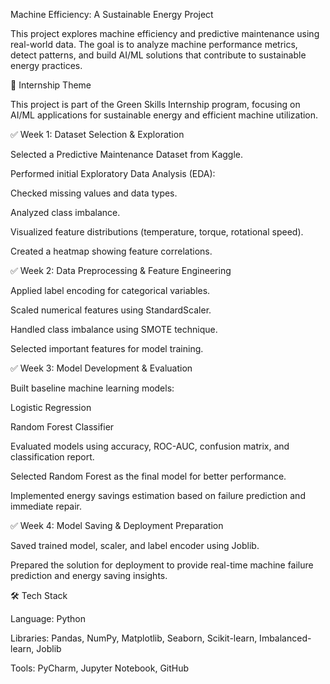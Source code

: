 Machine Efficiency: A Sustainable Energy Project

This project explores machine efficiency and predictive maintenance using real-world data. The goal is to analyze machine performance metrics, detect patterns, and build AI/ML solutions that contribute to sustainable energy practices.

🌱 Internship Theme

This project is part of the Green Skills Internship program, focusing on AI/ML applications for sustainable energy and efficient machine utilization.

✅ Week 1: Dataset Selection & Exploration

Selected a Predictive Maintenance Dataset from Kaggle.

Performed initial Exploratory Data Analysis (EDA):

Checked missing values and data types.

Analyzed class imbalance.

Visualized feature distributions (temperature, torque, rotational speed).

Created a heatmap showing feature correlations.

✅ Week 2: Data Preprocessing & Feature Engineering

Applied label encoding for categorical variables.

Scaled numerical features using StandardScaler.

Handled class imbalance using SMOTE technique.

Selected important features for model training.

✅ Week 3: Model Development & Evaluation

Built baseline machine learning models:

Logistic Regression

Random Forest Classifier

Evaluated models using accuracy, ROC-AUC, confusion matrix, and classification report.

Selected Random Forest as the final model for better performance.

Implemented energy savings estimation based on failure prediction and immediate repair.

✅ Week 4: Model Saving & Deployment Preparation

Saved trained model, scaler, and label encoder using Joblib.

Prepared the solution for deployment to provide real-time machine failure prediction and energy saving insights.

🛠️ Tech Stack

Language: Python

Libraries: Pandas, NumPy, Matplotlib, Seaborn, Scikit-learn, Imbalanced-learn, Joblib

Tools: PyCharm, Jupyter Notebook, GitHub

